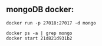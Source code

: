 ## mongoDB docker:

```
docker run -p 27018:27017 -d mongo
```

```
docker ps -a | grep mongo
docker start 21d821d931b2
```
